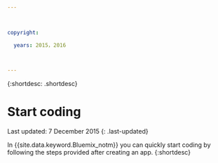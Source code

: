 ```yaml
---

 

copyright:

  years: 2015，2016

 

---
```


{:shortdesc: .shortdesc}

# Start coding

Last updated:  7 December 2015
{: .last-updated}

In {{site.data.keyword.Bluemix_notm}} you can quickly start coding by following the steps provided after creating an app.
{:shortdesc}


